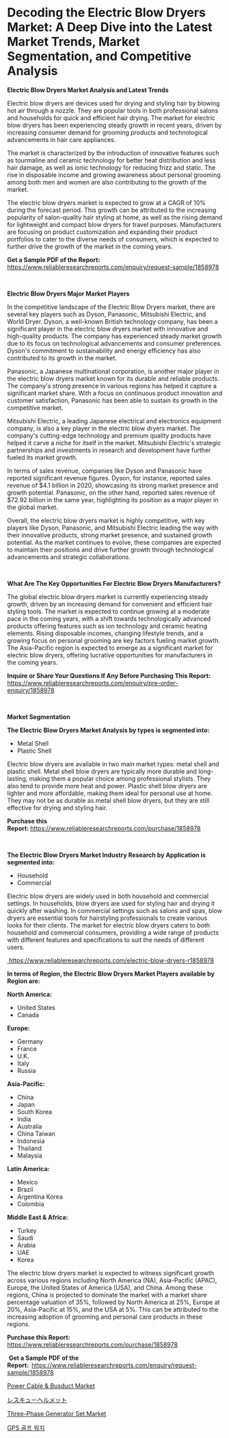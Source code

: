 <p><h1>Decoding the Electric Blow Dryers Market: A Deep Dive into the Latest Market Trends, Market Segmentation, and Competitive Analysis</h1></p><p><strong>Electric Blow Dryers Market Analysis and Latest Trends</strong></p>
<p><p>Electric blow dryers are devices used for drying and styling hair by blowing hot air through a nozzle. They are popular tools in both professional salons and households for quick and efficient hair drying. The market for electric blow dryers has been experiencing steady growth in recent years, driven by increasing consumer demand for grooming products and technological advancements in hair care appliances.</p><p>The market is characterized by the introduction of innovative features such as tourmaline and ceramic technology for better heat distribution and less hair damage, as well as ionic technology for reducing frizz and static. The rise in disposable income and growing awareness about personal grooming among both men and women are also contributing to the growth of the market.</p><p>The electric blow dryers market is expected to grow at a CAGR of 10% during the forecast period. This growth can be attributed to the increasing popularity of salon-quality hair styling at home, as well as the rising demand for lightweight and compact blow dryers for travel purposes. Manufacturers are focusing on product customization and expanding their product portfolios to cater to the diverse needs of consumers, which is expected to further drive the growth of the market in the coming years.</p></p>
<p><strong>Get a Sample PDF of the Report:&nbsp;</strong> <a href="https://www.reliableresearchreports.com/enquiry/request-sample/1858978">https://www.reliableresearchreports.com/enquiry/request-sample/1858978</a></p>
<p>&nbsp;</p>
<p><strong>Electric Blow Dryers Major Market Players</strong></p>
<p><p>In the competitive landscape of the Electric Blow Dryers market, there are several key players such as Dyson, Panasonic, Mitsubishi Electric, and World Dryer. Dyson, a well-known British technology company, has been a significant player in the electric blow dryers market with innovative and high-quality products. The company has experienced steady market growth due to its focus on technological advancements and consumer preferences. Dyson's commitment to sustainability and energy efficiency has also contributed to its growth in the market.</p><p>Panasonic, a Japanese multinational corporation, is another major player in the electric blow dryers market known for its durable and reliable products. The company's strong presence in various regions has helped it capture a significant market share. With a focus on continuous product innovation and customer satisfaction, Panasonic has been able to sustain its growth in the competitive market.</p><p>Mitsubishi Electric, a leading Japanese electrical and electronics equipment company, is also a key player in the electric blow dryers market. The company's cutting-edge technology and premium quality products have helped it carve a niche for itself in the market. Mitsubishi Electric's strategic partnerships and investments in research and development have further fueled its market growth.</p><p>In terms of sales revenue, companies like Dyson and Panasonic have reported significant revenue figures. Dyson, for instance, reported sales revenue of $4.1 billion in 2020, showcasing its strong market presence and growth potential. Panasonic, on the other hand, reported sales revenue of $72.92 billion in the same year, highlighting its position as a major player in the global market.</p><p>Overall, the electric blow dryers market is highly competitive, with key players like Dyson, Panasonic, and Mitsubishi Electric leading the way with their innovative products, strong market presence, and sustained growth potential. As the market continues to evolve, these companies are expected to maintain their positions and drive further growth through technological advancements and strategic collaborations.</p></p>
<p>&nbsp;</p>
<p><strong>What Are The Key Opportunities For Electric Blow Dryers Manufacturers?</strong></p>
<p><p>The global electric blow dryers market is currently experiencing steady growth, driven by an increasing demand for convenient and efficient hair styling tools. The market is expected to continue growing at a moderate pace in the coming years, with a shift towards technologically advanced products offering features such as ion technology and ceramic heating elements. Rising disposable incomes, changing lifestyle trends, and a growing focus on personal grooming are key factors fueling market growth. The Asia-Pacific region is expected to emerge as a significant market for electric blow dryers, offering lucrative opportunities for manufacturers in the coming years.</p></p>
<p><strong>Inquire or Share Your Questions If Any Before Purchasing This Report:</strong> <a href="https://www.reliableresearchreports.com/enquiry/pre-order-enquiry/1858978">https://www.reliableresearchreports.com/enquiry/pre-order-enquiry/1858978</a></p>
<p>&nbsp;</p>
<p><strong>Market Segmentation</strong></p>
<p><strong>The Electric Blow Dryers Market Analysis by types is segmented into:</strong></p>
<p><ul><li>Metal Shell</li><li>Plastic Shell</li></ul></p>
<p><p>Electric blow dryers are available in two main market types: metal shell and plastic shell. Metal shell blow dryers are typically more durable and long-lasting, making them a popular choice among professional stylists. They also tend to provide more heat and power. Plastic shell blow dryers are lighter and more affordable, making them ideal for personal use at home. They may not be as durable as metal shell blow dryers, but they are still effective for drying and styling hair.</p></p>
<p><strong>Purchase this Report:&nbsp;</strong><a href="https://www.reliableresearchreports.com/purchase/1858978">https://www.reliableresearchreports.com/purchase/1858978</a></p>
<p>&nbsp;</p>
<p><strong>The Electric Blow Dryers Market Industry Research by Application is segmented into:</strong></p>
<p><ul><li>Household</li><li>Commercial</li></ul></p>
<p><p>Electric blow dryers are widely used in both household and commercial settings. In households, blow dryers are used for styling hair and drying it quickly after washing. In commercial settings such as salons and spas, blow dryers are essential tools for hairstyling professionals to create various looks for their clients. The market for electric blow dryers caters to both household and commercial consumers, providing a wide range of products with different features and specifications to suit the needs of different users.</p></p>
<p><a href="https://www.reliableresearchreports.com/electric-blow-dryers-r1858978">&nbsp;https://www.reliableresearchreports.com/electric-blow-dryers-r1858978</a></p>
<p><strong>In terms of Region, the Electric Blow Dryers Market Players available by Region are:</strong></p>
<p>
    <p> <strong> North America: </strong>
        <ul>
            <li>United States</li>
            <li>Canada</li>
        </ul>
        </p> 
    <p> <strong> Europe: </strong>
        <ul>
            <li>Germany</li>
            <li>France</li>
            <li>U.K.</li>
            <li>Italy</li>
            <li>Russia</li>
        </ul>
        </p> 
    <p> <strong> Asia-Pacific: </strong>
        <ul>
            <li>China</li>
            <li>Japan</li>
            <li>South Korea</li>
            <li>India</li>
            <li>Australia</li>
            <li>China Taiwan</li>
            <li>Indonesia</li>
            <li>Thailand</li>
            <li>Malaysia</li>
        </ul>
        </p> 
    <p> <strong> Latin America: </strong>
        <ul>
            <li>Mexico</li>
            <li>Brazil</li>
            <li>Argentina Korea</li>
            <li>Colombia</li>
        </ul>
        </p> 
    <p> <strong> Middle East & Africa: </strong>
        <ul>
            <li>Turkey</li>
            <li>Saudi</li>
            <li>Arabia</li>
            <li>UAE</li>
            <li>Korea</li>
        </ul>
    </p>
    </p>
<p><p>The electric blow dryers market is expected to witness significant growth across various regions including North America (NA), Asia-Pacific (APAC), Europe, the United States of America (USA), and China. Among these regions, China is projected to dominate the market with a market share percentage valuation of 35%, followed by North America at 25%, Europe at 20%, Asia-Pacific at 15%, and the USA at 5%. This can be attributed to the increasing adoption of grooming and personal care products in these regions.</p></p>
<p><strong>Purchase this Report: </strong><a href="https://www.reliableresearchreports.com/purchase/1858978">https://www.reliableresearchreports.com/purchase/1858978</a></p>
<p>&nbsp;<strong>Get a Sample PDF of the Report:&nbsp;&nbsp;</strong><a href="https://www.reliableresearchreports.com/enquiry/request-sample/1858978">https://www.reliableresearchreports.com/enquiry/request-sample/1858978</a></p>
<p><strong></strong></p>
<p><p><a href="https://github.com/yemakinde/Market-Research-Report-List-2/blob/main/power-cable-busduct-market.md">Power Cable & Busduct Market</a></p><p><a href="https://github.com/charm854/Market-Research-Report-List-1/blob/main/236264042981.md">レスキューヘルメット</a></p><p><a href="https://github.com/Alonsoolds3wq1d81czn8rbol/Market-Research-Report-List-2/blob/main/three-phase-generator-set-market.md">Three-Phase Generator Set Market</a></p><p><a href="https://github.com/iansanftyord09878/Market-Research-Report-List-1/blob/main/459004839592.md">GPS 골프 워치</a></p></p>